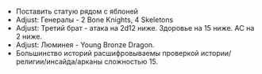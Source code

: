- Поставить статую рядом с яблоней
- Adjust: Генералы - 2 Bone Knights, 4 Skeletons
- Adjust: Третий брат - атака на 2d12 ниже. Здоровье на 15 ниже. AC на 2 ниже.
- Adjust: Люминея - Young Bronze Dragon.
- Большинство историй расшифровываемы проверкой истории/религии/инсайда/арканы сложностью 15.